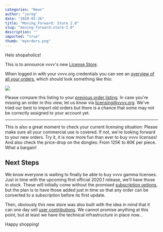 ```yaml
---
categories: "News"
author: "joreg"
date: "2020-02-26"
title: "Moving Forward: Store 2.0"
slug: "moving-forward-store-2.0"
description: ""
imported: "true"
thumb: "myorders.png"
---
```



Helo shopaholics!

This is to announce vvvv's new [License Store](https://store.vvvv.org).

When logged in with your vvvv.org credentials you can see an [overview of all your orders](https://store.vvvv.org/orders), which should look something like this:

![](myorders.png) 

Please compare this listing to your [previous order listing](https://store.vvvv.org/). In case you're missing an order in this view, let us know via licensing@vvvv.org. We've tried our best to import old orders but there is a chance that some may not be correctly assigned to your account yet. 

---

This is also a great moment to check your current licensing situation: Please make sure all your commercial use is covered. If not, we're looking forward to your new orders. Try it, it is now more fun than ever to buy vvvv licenses! And also check the price-drop on the dongles: From 125€ to 80€ per piece. What a bargain!

## Next Steps
We know everyone is waiting to finally be able to buy vvvv gamma licenses. Just in time with the upcoming first official 2020.1 release, we'll have those in stock. These will initially come without the promised [subscription options](/blog/2019/vvvv-gamma-licensing-2), but the plan is to have those added just in time so that any order can be converted to a subscription before its first update.

Then, obviously this new store was also built with the idea in mind that it can one day sell [user contributions](https://store.vvvv.org/). We cannot promise anything at this point, but at least we have the technical infrastructure in place now...

Happy shopping!
